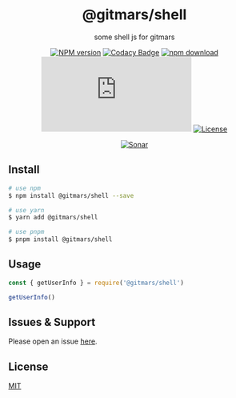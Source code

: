 <div style="text-align: center;" align="center">

# @gitmars/shell

some shell js for gitmars

[![NPM version][npm-image]][npm-url]
[![Codacy Badge][codacy-image]][codacy-url]
[![npm download][download-image]][download-url]
[![gzip][gzip-image]][gzip-url]
[![License][license-image]][license-url]

[![Sonar][sonar-image]][sonar-url]

</div>

## Install

```bash
# use npm
$ npm install @gitmars/shell --save

# use yarn
$ yarn add @gitmars/shell

# use pnpm
$ pnpm install @gitmars/shell
```

## Usage

```js
const { getUserInfo } = require('@gitmars/shell')

getUserInfo()
```

## Issues & Support

Please open an issue [here](https://github.com/saqqdy/@gitmars/shell/issues).

## License

[MIT](LICENSE)

[npm-image]: https://img.shields.io/npm/v/@gitmars/shell.svg?style=flat-square
[npm-url]: https://npmjs.org/package/@gitmars/shell
[codacy-image]: https://app.codacy.com/project/badge/Grade/f70d4880e4ad4f40aa970eb9ee9d0696
[codacy-url]: https://www.codacy.com/gh/saqqdy/@gitmars/shell/dashboard?utm_source=github.com&utm_medium=referral&utm_content=saqqdy/@gitmars/shell&utm_campaign=Badge_Grade
[download-image]: https://img.shields.io/npm/dm/@gitmars/shell.svg?style=flat-square
[download-url]: https://npmjs.org/package/@gitmars/shell
[gzip-image]: http://img.badgesize.io/https://unpkg.com/@gitmars/shell/index.js?compression=gzip&label=gzip%20size:%20JS
[gzip-url]: http://img.badgesize.io/https://unpkg.com/@gitmars/shell/index.js?compression=gzip&label=gzip%20size:%20JS
[license-image]: https://img.shields.io/badge/License-MIT-blue.svg
[license-url]: LICENSE
[sonar-image]: https://sonarcloud.io/api/project_badges/quality_gate?project=saqqdy_gitmars
[sonar-url]: https://sonarcloud.io/dashboard?id=saqqdy_gitmars
